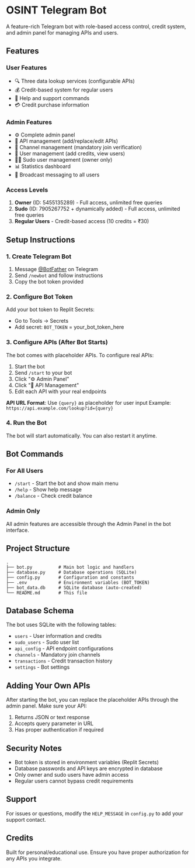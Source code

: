 # OSINT Telegram Bot

A feature-rich Telegram bot with role-based access control, credit system, and admin panel for managing APIs and users.

## Features

### User Features
- 🔍 Three data lookup services (configurable APIs)
- 💰 Credit-based system for regular users
- 📖 Help and support commands
- 💳 Credit purchase information

### Admin Features
- ⚙️ Complete admin panel
- 🔧 API management (add/replace/edit APIs)
- 📢 Channel management (mandatory join verification)
- 👥 User management (add credits, view users)
- 👨‍💼 Sudo user management (owner only)
- 📊 Statistics dashboard
- 📣 Broadcast messaging to all users

### Access Levels
1. **Owner** (ID: 5455135289) - Full access, unlimited free queries
2. **Sudo** (ID: 7905267752 + dynamically added) - Full access, unlimited free queries
3. **Regular Users** - Credit-based access (10 credits = ₹30)

## Setup Instructions

### 1. Create Telegram Bot
1. Message [@BotFather](https://t.me/BotFather) on Telegram
2. Send `/newbot` and follow instructions
3. Copy the bot token provided

### 2. Configure Bot Token
Add your bot token to Replit Secrets:
- Go to Tools → Secrets
- Add secret: `BOT_TOKEN` = your_bot_token_here

### 3. Configure APIs (After Bot Starts)
The bot comes with placeholder APIs. To configure real APIs:
1. Start the bot
2. Send `/start` to your bot
3. Click "⚙️ Admin Panel"
4. Click "🔧 API Management"
5. Edit each API with your real endpoints

**API URL Format**: Use `{query}` as placeholder for user input
Example: `https://api.example.com/lookup?id={query}`

### 4. Run the Bot
The bot will start automatically. You can also restart it anytime.

## Bot Commands

### For All Users
- `/start` - Start the bot and show main menu
- `/help` - Show help message
- `/balance` - Check credit balance

### Admin Only
All admin features are accessible through the Admin Panel in the bot interface.

## Project Structure

```
.
├── bot.py          # Main bot logic and handlers
├── database.py     # Database operations (SQLite)
├── config.py       # Configuration and constants
├── .env            # Environment variables (BOT_TOKEN)
├── bot_data.db     # SQLite database (auto-created)
└── README.md       # This file
```

## Database Schema

The bot uses SQLite with the following tables:
- `users` - User information and credits
- `sudo_users` - Sudo user list
- `api_config` - API endpoint configurations
- `channels` - Mandatory join channels
- `transactions` - Credit transaction history
- `settings` - Bot settings

## Adding Your Own APIs

After starting the bot, you can replace the placeholder APIs through the admin panel. Make sure your API:
1. Returns JSON or text response
2. Accepts query parameter in URL
3. Has proper authentication if required

## Security Notes

- Bot token is stored in environment variables (Replit Secrets)
- Database passwords and API keys are encrypted in database
- Only owner and sudo users have admin access
- Regular users cannot bypass credit requirements

## Support

For issues or questions, modify the `HELP_MESSAGE` in `config.py` to add your support contact.

## Credits

Built for personal/educational use. Ensure you have proper authorization for any APIs you integrate.
